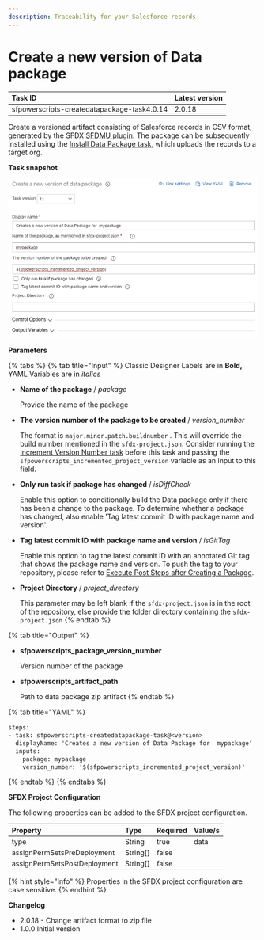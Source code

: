 ```yaml
---
description: Traceability for your Salesforce records
---
```


# Create a new version of Data package

| Task ID | Latest version |
| :--- | :--- |
| sfpowerscripts-createdatapackage-task4.0.14 | 2.0.18 |

Create a versioned artifact consisting of Salesforce records in CSV format, generated by the SFDX [SFDMU plugin](https://github.com/forcedotcom/SFDX-Data-Move-Utility). The package can be subsequently installed using the [Install Data Package task](../deployment-tasks/install-a-data-package-to-an-org.md), which uploads the records to a target org.

**Task snapshot**

![](../../../.gitbook/assets/createdatapackagetask.png)

**Parameters**

{% tabs %}
{% tab title="Input" %}
Classic Designer Labels are in **Bold,** YAML Variables are in _italics_

* **Name of the package** / _package_

  Provide the name of the package

* **The version number of the package to be created** / _version\_number_

  The format is `major.minor.patch.buildnumber` . This will override the build number mentioned in the `sfdx-project.json`. Consider running the [Increment Version Number task](../utility-tasks/increment-version-number-of-a-package.md) before this task and passing the `sfpowerscripts_incremented_project_version` variable as an input to this field.

* **Only run task if package has changed** / _isDiffCheck_

  Enable this option to conditionally build the Data package only if there has been a change to the package. To determine whether a package has changed, also enable 'Tag latest commit ID with package name and version'.

* **Tag latest commit ID with package name and version** / _isGitTag_

  Enable this option to tag the latest commit ID with an annotated Git tag that shows the package name and version. To push the tag to your repository, please refer to [Execute Post Steps after Creating a Package](execute-post-steps-after-creating-a-package.md).

* **Project Directory** / _project\_directory_

  This parameter may be left blank if the `sfdx-project.json` is in the root of the repository, else provide the folder directory containing the `sfdx-project.json`
{% endtab %}

{% tab title="Output" %}
* **sfpowerscripts\_package\_version\_number**

  Version number of the package

* **sfpowerscripts\_artifact\_path**

  Path to data package zip artifact
{% endtab %}

{% tab title="YAML" %}
```text
steps:
- task: sfpowerscripts-createdatapackage-task@<version>
  displayName: 'Creates a new version of Data Package for  mypackage'
  inputs:
    package: mypackage
    version_number: '$(sfpowerscripts_incremented_project_version)'
```
{% endtab %}
{% endtabs %}

**SFDX Project Configuration**

The following properties can be added to the SFDX project configuration.

| Property | Type | Required | Value/s |
| :--- | :--- | :--- | :--- |
| type | String | true | data |
| assignPermSetsPreDeployment | String\[\] | false |  |
| assignPermSetsPostDeployment | String\[\] | false |  |

{% hint style="info" %}
Properties in the SFDX project configuration are case sensitive.
{% endhint %}

**Changelog**

* 2.0.18 - Change artifact format to zip file
* 1.0.0 Initial version

